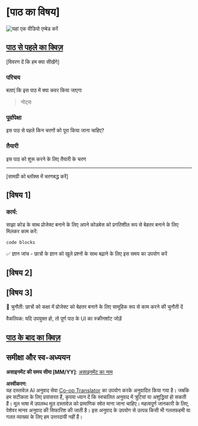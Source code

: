 <!--
CO_OP_TRANSLATOR_METADATA:
{
  "original_hash": "0494be70ad7fadd13a8c3d549c23e355",
  "translation_date": "2025-08-24T13:48:49+00:00",
  "source_file": "lesson-template/README.md",
  "language_code": "hi"
}
-->
# [पाठ का विषय]

![यहां एक वीडियो एम्बेड करें](../../../lesson-template/video-url)

## [पाठ से पहले का क्विज़](../../../lesson-template/quiz-url)

[विवरण दें कि हम क्या सीखेंगे]

### परिचय

बताएं कि इस पाठ में क्या कवर किया जाएगा

> नोट्स

### पूर्वापेक्षा

इस पाठ से पहले किन चरणों को पूरा किया जाना चाहिए?

### तैयारी

इस पाठ को शुरू करने के लिए तैयारी के चरण

---

[सामग्री को ब्लॉक्स में चरणबद्ध करें]

## [विषय 1]

### कार्य:

साझा कोड के साथ प्रोजेक्ट बनाने के लिए अपने कोडबेस को प्रगतिशील रूप से बेहतर बनाने के लिए मिलकर काम करें:

```html
code blocks
```

✅ ज्ञान जांच - छात्रों के ज्ञान को खुले प्रश्नों के साथ बढ़ाने के लिए इस समय का उपयोग करें

## [विषय 2]

## [विषय 3]

🚀 चुनौती: छात्रों को कक्षा में प्रोजेक्ट को बेहतर बनाने के लिए सामूहिक रूप से काम करने की चुनौती दें

वैकल्पिक: यदि उपयुक्त हो, तो पूर्ण पाठ के UI का स्क्रीनशॉट जोड़ें

## [पाठ के बाद का क्विज़](../../../lesson-template/quiz-url)

## समीक्षा और स्व-अध्ययन

**असाइनमेंट की समय सीमा [MM/YY]**: [असाइनमेंट का नाम](assignment.md)

**अस्वीकरण**:  
यह दस्तावेज़ AI अनुवाद सेवा [Co-op Translator](https://github.com/Azure/co-op-translator) का उपयोग करके अनुवादित किया गया है। जबकि हम सटीकता के लिए प्रयासरत हैं, कृपया ध्यान दें कि स्वचालित अनुवाद में त्रुटियां या अशुद्धियां हो सकती हैं। मूल भाषा में उपलब्ध मूल दस्तावेज़ को प्रामाणिक स्रोत माना जाना चाहिए। महत्वपूर्ण जानकारी के लिए, पेशेवर मानव अनुवाद की सिफारिश की जाती है। इस अनुवाद के उपयोग से उत्पन्न किसी भी गलतफहमी या गलत व्याख्या के लिए हम उत्तरदायी नहीं हैं।